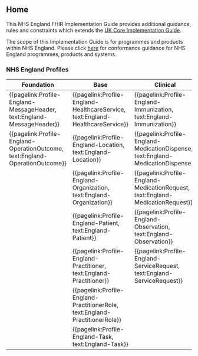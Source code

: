 ## Home 

This NHS England FHIR Implementation Guide provides additional guidance, rules and constraints which extends the [UK Core Implementation Guide](https://simplifier.net/guide/hl7fhirukcorer4release1/home). 

The scope of this Implementation Guide is for programmes and products within NHS England. Please click [here](https://simplifier.net/guide/NHS-England-FHIR-Implementation-Guide/Home/Guidance/Conformance.page.md?version=current "Conformance") for conformance guidance for NHS England programmes, products and systems.

### NHS England Profiles
 
<table class="regular assets" style="width:100%">
 <thead>
   <tr>
     <th width="33%">Foundation</th>
     <th width="33%">Base</th>
     <th width="33%">Clinical</th>
   </tr>
 </thead>
 <tbody>
   <tr>
    <td>
      {{pagelink:Profile-England-MessageHeader, text:England-MessageHeader}} 
    </td>
    <td>
      {{pagelink:Profile-England-HealthcareService, text:England-HealthcareService}} 
    </td>
    <td>
      {{pagelink:Profile-England-Immunization, text:England-Immunization}} 
    </td>
   </tr>
   <tr>
    <td>
      {{pagelink:Profile-England-OperationOutcome, text:England-OperationOutcome}} 
    </td>
    <td>
      {{pagelink:Profile-England-Location, text:England-Location}} 
    </td>
    <td>
      {{pagelink:Profile-England-MedicationDispense, text:England-MedicationDispense}} 
    </td>
   </tr>
   <tr>
    <td>
    </td>
    <td>
      {{pagelink:Profile-England-Organization, text:England-Organization}} 
    </td>
    <td>
      {{pagelink:Profile-England-MedicationRequest, text:England-MedicationRequest}} 
    </td>
   </tr>
   <tr>
    <td>
    </td>
    <td>
      {{pagelink:Profile-England-Patient, text:England-Patient}} 
    </td>
    <td>
      {{pagelink:Profile-England-Observation, text:England-Observation}} 
    </td>
   </tr>
   <tr>
    <td>
    </td>
    <td>
      {{pagelink:Profile-England-Practitioner, text:England-Practitioner}} 
    </td>
    <td>
      {{pagelink:Profile-England-ServiceRequest, text:England-ServiceRequest}} 
    </td>
   </tr>
   <tr>
    <td>
    </td>
    <td>
      {{pagelink:Profile-England-PractitionerRole, text:England-PractitionerRole}} 
    </td>
    <td>
    </td>
   </tr>
   <tr>
    <td>
    </td>
    <td>
      {{pagelink:Profile-England-Task, text:England-Task}} 
    </td>
    <td>
    </td>
   </tr>
   </tbody>
</table>

##
